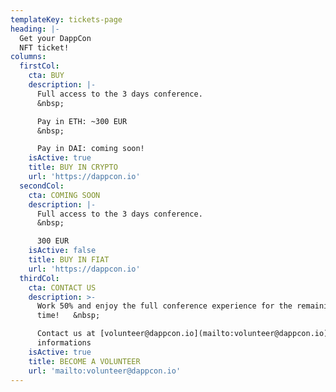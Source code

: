 ```yaml
---
templateKey: tickets-page
heading: |-
  Get your DappCon
  NFT ticket!
columns:
  firstCol:
    cta: BUY
    description: |-
      Full access to the 3 days conference.  
      &nbsp;  

      Pay in ETH: ~300 EUR  
      &nbsp;  

      Pay in DAI: coming soon! 
    isActive: true
    title: BUY IN CRYPTO
    url: 'https://dappcon.io'
  secondCol:
    cta: COMING SOON
    description: |-
      Full access to the 3 days conference.  
      &nbsp;

      300 EUR  
    isActive: false
    title: BUY IN FIAT
    url: 'https://dappcon.io'
  thirdCol:
    cta: CONTACT US
    description: >-
      Work 50% and enjoy the full conference experience for the remaining of the
      time!   &nbsp;  

      Contact us at [volunteer@dappcon.io](mailto:volunteer@dappcon.io) for more
      informations
    isActive: true
    title: BECOME A VOLUNTEER
    url: 'mailto:volunteer@dappcon.io'
---
```



